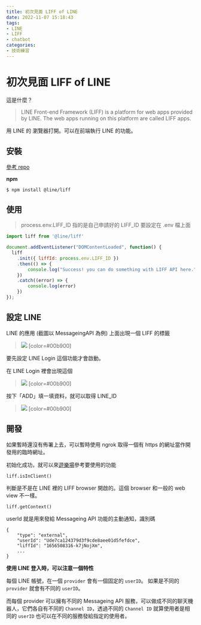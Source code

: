 ```yaml
---
title: 初次見面 LIFF of LINE
date: 2022-11-07 15:18:43
tags:
- LINE
- LIFF
- chatbot
categories:
- 技術練習
---
```


# 初次見面 LIFF of LINE

這是什麼？

> LINE Front-end Framework (LIFF) is a platform for web apps provided by LINE. 
> The web apps running on this platform are called LIFF apps.

用 LINE 的 瀏覽器打開。可以在前端執行 LINE 的功能。

## 安裝

[參考 repo](https://github.com/line/line-liff-v2-starter/tree/master/src/vanilla)

**npm**

```shell
$ npm install @line/liff 
```

## 使用

> process.env.LIFF_ID 指的是自己申請好的 LIFF_ID 要設定在 .env 檔上面

```javascript
import liff from '@line/liff'

document.addEventListener("DOMContentLoaded", function() {
  liff
    .init({ liffId: process.env.LIFF_ID })
    .then(() => {
        console.log("Success! you can do something with LIFF API here.")
    })
    .catch((error) => {
        console.log(error)
    })
});
```

## 設定 LINE

LINE 的應用 (截圖以 MessageingAPI 為例) 上面出現一個 LIFF 的標籤

> ![](https://i.imgur.com/h1QYiAN.png)
> [color=#00b900]

要先設定 LINE Login 這個功能才會啟動。

在 LINE Login 裡會出現這個

> ![](https://i.imgur.com/Pgo0u5V.png)
> [color=#00b900]

按下「ADD」填一填資料，就可以取得 LINE_ID

> ![](https://i.imgur.com/suXi607.png)
> [color=#00b900]

## 開發

如果暫時還沒有佈署上去，可以暫時使用 ngrok 取得一個有 https 的網址當作開發用的臨時網址。

初始化成功，就可以來[遊樂場](https://liff-playground.netlify.app/)參考要使用的功能



```
liff.isInClient()
```

判斷是不是在 LINE 裡的 LIFF browser 開啟的。這個 browser 和一般的 web view 不一樣。



```
liff.getContext()
```

userId 就是用來發給 Messageing API 功能的主動通知，識別碼

```
{
    "type": "external",
    "userId": "Ude7ca124379d3f9cde8aee01d5fefdce",
    "liffId": "1656508316-k7jNojXm",
    ...
}
```


**使用 LINE 登入時，可以注意一個特性**

每個 LINE 帳號，在一個 `provider` 會有一個固定的 `userID`。
如果是不同的 `provider` 就會有不同的 `userID`。

而每個 provider 可以擁有不同的 Messageing API 服務，可以做成不同的聊天機器人，它們各自有不同的 `Channel ID`，透過不同的 `Channel ID` 就算使用者是相同的 `userID` 也可以在不同的服務發給指定的使用者。